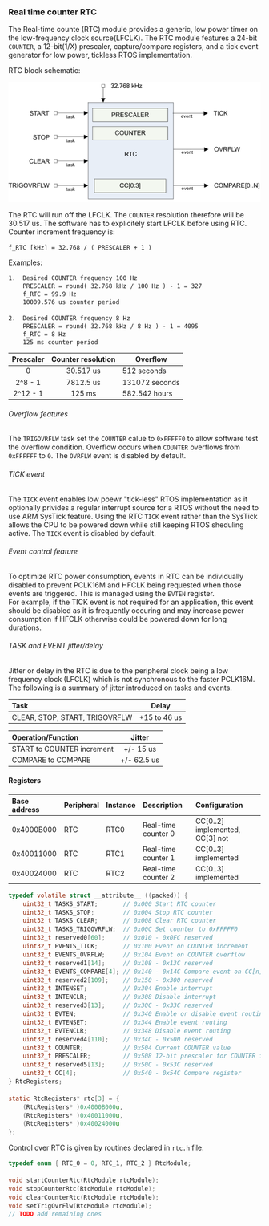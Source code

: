 ### Real time counter RTC
The Real-time counte (RTC) module provides a generic, low power timer on the
low-frequency clock source(LFCLK). The RTC module features a 24-bit `COUNTER`,
a 12-bit(1/X) prescaler, capture/compare registers, and a tick event generator
for low power, tickless RTOS implementation.

RTC block schematic:

![RTC block schematic](images/rtc_block_schematic.png)

The RTC will run off the LFCLK. The `COUNTER` resolution therefore will be
30.517 us. The software has to explicitely start LFCLK before using RTC.
Counter increment frequency is:
```
f_RTC [kHz] = 32.768 / ( PRESCALER + 1 )
```
Examples:
```
1.  Desired COUNTER frequency 100 Hz
    PRESCALER = round( 32.768 kHz / 100 Hz ) - 1 = 327
    f_RTC = 99.9 Hz
    10009.576 us counter period

2.  Desired COUNTER frequency 8 Hz
    PRESCALER = round( 32.768 kHz / 8 Hz ) - 1 = 4095
    f_RTC = 8 Hz
    125 ms counter period
```
| Prescaler | Counter resolution| Overflow       |
|:---------:|:-----------------:| -------------- |
| 0         | 30.517 us         | 512 seconds    |
| 2^8 - 1   | 7812.5 us         | 131072 seconds |
| 2^12 - 1  | 125 ms            | 582.542 hours  |

###### Overflow features
The `TRIGOVRFLW` task set the `COUNTER` calue to `0xFFFFF0` to allow software
test the overflow condition. Overflow occurs when `COUNTER` overflows from
`0xFFFFFF` to `0`. The `OVRFLW` event is disabled by default.

###### TICK event
The `TICK` event enables low poewr "tick-less" RTOS implementation as it
optionally privides a regular interrupt source for a RTOS without the need
to use ARM SysTick feature.
Using the RTC `TICK` event rather than the SysTick allows the CPU to be powered
down while still keeping RTOS sheduling active. The `TICK` event is disabled
by default.

###### Event control feature
To optimize RTC power consumption, events in RTC can be individually disabled
to prevent PCLK16M and HFCLK being requested when those events are triggered.
This is managed using the `EVTEN` register. \
For example, if the TICK event is not required for an application, this event
should be disabled as it is frequently occuring and may increase power
consumption if HFCLK otherwise could be powered down for long durations.

###### TASK and EVENT jitter/delay
Jitter or delay in the RTC is due to the peripheral clock being a low frequency
clock (LFCLK) which is not synchronous to the faster PCLK16M. \
The following is a summary of jitter introduced on tasks and events.

| Task                           | Delay        |
|:-------------------------------|:-----------: |
| CLEAR, STOP, START, TRIGOVRFLW | +15 to 46 us |

| Operation/Function             | Jitter       |
|:-------------------------------|:-----------: |
| START to COUNTER increment     | +/- 15 us    |
| COMPARE to COMPARE             | +/- 62.5 us  |

#### Registers
| Base address | Peripheral | Instance | Description | Configuration |
|:-------------|:-----------|:---------|:------------|:--------------|
|0x4000B000|RTC|RTC0|Real-time counter 0|CC[0..2] implemented, CC[3] not|
|0x40011000|RTC|RTC1|Real-time counter 1|CC[0..3] implemented|
|0x40024000|RTC|RTC2|Real-time counter 2|CC[0..3] implemented|

```c
typedef volatile struct __attribute__ ((packed)) {
    uint32_t TASKS_START;       // 0x000 Start RTC counter
    uint32_t TASKS_STOP;        // 0x004 Stop RTC counter
    uint32_t TASKS_CLEAR;       // 0x008 Clear RTC counter
    uint32_t TASKS_TRIGOVRFLW;  // 0x00C Set counter to 0xFFFFF0
    uint32_t reserved0[60];     // 0x010 - 0x0FC reserved
    uint32_t EVENTS_TICK;       // 0x100 Event on COUNTER increment
    uint32_t EVENTS_OVRFLW;     // 0x104 Event on COUNTER overflow
    uint32_t reserved1[14];     // 0x108 - 0x13C reserved
    uint32_t EVENTS_COMPARE[4]; // 0x140 - 0x14C Compare event on CC[n] match
    uint32_t reserved2[109];    // 0x150 - 0x300 reserved
    uint32_t INTENSET;          // 0x304 Enable interrupt
    uint32_t INTENCLR;          // 0x308 Disable interrupt
    uint32_t reserved3[13];     // 0x30C - 0x33C reserved
    uint32_t EVTEN;             // 0x340 Enable or disable event routing
    uint32_t EVTENSET;          // 0x344 Enable event routing
    uint32_t EVTENCLR;          // 0x348 Disable event routing
    uint32_t reserved4[110];    // 0x34C - 0x500 reserved
    uint32_t COUNTER;           // 0x504 Current COUNTER value
    uint32_t PRESCALER;         // 0x508 12-bit prescaler for COUNTER frequency
    uint32_t reserved5[13];     // 0x50C - 0x53C reserved
    uint32_t CC[4];             // 0x540 - 0x54C Compare register
} RtcRegisters;

static RtcRegisters* rtc[3] = {
    (RtcRegisters* )0x4000B000u,
    (RtcRegisters* )0x40011000u,
    (RtcRegisters* )0x40024000u
};
```

Control over RTC is given by routines declared in `rtc.h` file:
```c
typedef enum { RTC_0 = 0, RTC_1, RTC_2 } RtcModule;

void startCounterRtc(RtcModule rtcModule);
void stopCounterRtc(RtcModule rtcModule);
void clearCounterRtc(RtcModule rtcModule);
void setTrigOvrFlw(RtcModule rtcModule);
// TODO add remaining ones
```
